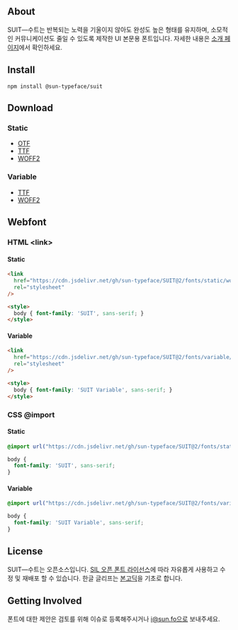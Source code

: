 ## About

SUIT―수트는 반복되는 노력을 기울이지 않아도 완성도 높은 형태를 유지하며, 소모적인 커뮤니케이션도 줄일 수 있도록 제작한 UI 본문용 폰트입니다.
자세한 내용은 [소개 페이지](http://sun.fo/suit)에서 확인하세요.

## Install

```
npm install @sun-typeface/suit
```

## Download

### Static

- [OTF](https://github.com/sun-typeface/SUIT/releases/latest/download/SUIT-otf.zip)
- [TTF](https://github.com/sun-typeface/SUIT/releases/latest/download/SUIT-ttf.zip)
- [WOFF2](https://github.com/sun-typeface/SUIT/releases/latest/download/SUIT-woff2.zip)

### Variable

- [TTF](https://github.com/sun-typeface/SUIT/releases/latest/download/SUIT-Variable-ttf.zip)
- [WOFF2](https://github.com/sun-typeface/SUIT/releases/latest/download/SUIT-Variable-woff2.zip)

## Webfont

### HTML \<link>

#### Static

```html
<link
  href="https://cdn.jsdelivr.net/gh/sun-typeface/SUIT@2/fonts/static/woff2/SUIT.css"
  rel="stylesheet"
/>

<style>
  body { font-family: 'SUIT', sans-serif; }
</style>
```

#### Variable

```html
<link
  href="https://cdn.jsdelivr.net/gh/sun-typeface/SUIT@2/fonts/variable/woff2/SUIT-Variable.css"
  rel="stylesheet"
/>

<style>
  body { font-family: 'SUIT Variable', sans-serif; }
</style>
```

### CSS @import

#### Static

```css
@import url("https://cdn.jsdelivr.net/gh/sun-typeface/SUIT@2/fonts/static/woff2/SUIT.css");

body {
  font-family: 'SUIT', sans-serif;
}
```

#### Variable

```css
@import url("https://cdn.jsdelivr.net/gh/sun-typeface/SUIT@2/fonts/variable/woff2/SUIT-Variable.css");

body {
  font-family: 'SUIT Variable', sans-serif;
}
```

## License

SUIT―수트는 오픈소스입니다. [SIL 오픈 폰트 라이선스](https://scripts.sil.org/OFL)에 따라 자유롭게 사용하고 수정 및 재배포 할 수 있습니다.
한글 글리프는 [본고딕](https://github.com/adobe-fonts/source-han-sans)을 기초로 합니다.

## Getting Involved

폰트에 대한 제안은 검토를 위해 이슈로 등록해주시거나 i@sun.fo으로 보내주세요.
